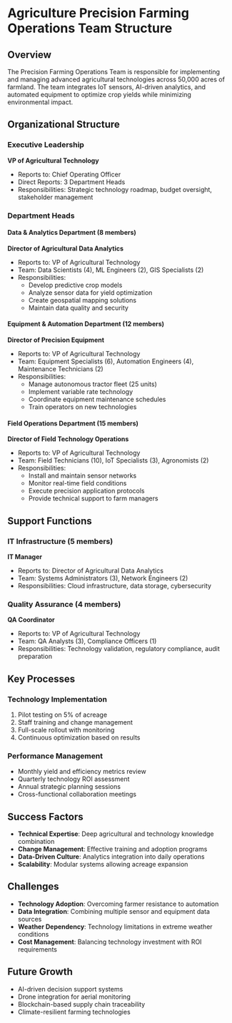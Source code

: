 # Agriculture Precision Farming Operations Team Structure

## Overview
The Precision Farming Operations Team is responsible for implementing and managing advanced agricultural technologies across 50,000 acres of farmland. The team integrates IoT sensors, AI-driven analytics, and automated equipment to optimize crop yields while minimizing environmental impact.

## Organizational Structure

### Executive Leadership
**VP of Agricultural Technology**
- Reports to: Chief Operating Officer
- Direct Reports: 3 Department Heads
- Responsibilities: Strategic technology roadmap, budget oversight, stakeholder management

### Department Heads

#### Data & Analytics Department (8 members)
**Director of Agricultural Data Analytics**
- Reports to: VP of Agricultural Technology
- Team: Data Scientists (4), ML Engineers (2), GIS Specialists (2)
- Responsibilities:
  - Develop predictive crop models
  - Analyze sensor data for yield optimization
  - Create geospatial mapping solutions
  - Maintain data quality and security

#### Equipment & Automation Department (12 members)
**Director of Precision Equipment**
- Reports to: VP of Agricultural Technology
- Team: Equipment Specialists (6), Automation Engineers (4), Maintenance Technicians (2)
- Responsibilities:
  - Manage autonomous tractor fleet (25 units)
  - Implement variable rate technology
  - Coordinate equipment maintenance schedules
  - Train operators on new technologies

#### Field Operations Department (15 members)
**Director of Field Technology Operations**
- Reports to: VP of Agricultural Technology
- Team: Field Technicians (10), IoT Specialists (3), Agronomists (2)
- Responsibilities:
  - Install and maintain sensor networks
  - Monitor real-time field conditions
  - Execute precision application protocols
  - Provide technical support to farm managers

## Support Functions

### IT Infrastructure (5 members)
**IT Manager**
- Reports to: Director of Agricultural Data Analytics
- Team: Systems Administrators (3), Network Engineers (2)
- Responsibilities: Cloud infrastructure, data storage, cybersecurity

### Quality Assurance (4 members)
**QA Coordinator**
- Reports to: VP of Agricultural Technology
- Team: QA Analysts (3), Compliance Officers (1)
- Responsibilities: Technology validation, regulatory compliance, audit preparation

## Key Processes

### Technology Implementation
1. Pilot testing on 5% of acreage
2. Staff training and change management
3. Full-scale rollout with monitoring
4. Continuous optimization based on results

### Performance Management
- Monthly yield and efficiency metrics review
- Quarterly technology ROI assessment
- Annual strategic planning sessions
- Cross-functional collaboration meetings

## Success Factors
- **Technical Expertise**: Deep agricultural and technology knowledge combination
- **Change Management**: Effective training and adoption programs
- **Data-Driven Culture**: Analytics integration into daily operations
- **Scalability**: Modular systems allowing acreage expansion

## Challenges
- **Technology Adoption**: Overcoming farmer resistance to automation
- **Data Integration**: Combining multiple sensor and equipment data sources
- **Weather Dependency**: Technology limitations in extreme weather conditions
- **Cost Management**: Balancing technology investment with ROI requirements

## Future Growth
- AI-driven decision support systems
- Drone integration for aerial monitoring
- Blockchain-based supply chain traceability
- Climate-resilient farming technologies